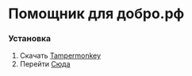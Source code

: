 # Помощник для добро.рф

### Установка
1) Скачать [Tampermonkey](https://www.tampermonkey.net/)
2) Перейти [Сюда](https://raw.githubusercontent.com/Gbsyi/dobro-helper/refs/heads/master/dist/dobro-helper.js)